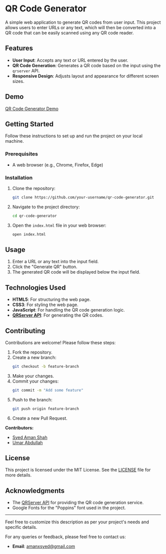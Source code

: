 # QR Code Generator

A simple web application to generate QR codes from user input. This project allows users to enter URLs or any text, which will then be converted into a QR code that can be easily scanned using any QR code reader.

## Features

- **User Input**: Accepts any text or URL entered by the user.
- **QR Code Generation**: Generates a QR code based on the input using the `qrserver` API.
- **Responsive Design**: Adjusts layout and appearance for different screen sizes.

## Demo

[QR Code Generator Demo](<https://lets-generate-qrcode.netlify.app/>)

## Getting Started

Follow these instructions to set up and run the project on your local machine.

### Prerequisites

- A web browser (e.g., Chrome, Firefox, Edge)

### Installation

1. Clone the repository:
    ```sh
    git clone https://github.com/your-username/qr-code-generator.git
    ```

2. Navigate to the project directory:
    ```sh
    cd qr-code-generator
    ```

3. Open the `index.html` file in your web browser:
    ```sh
    open index.html
    ```

## Usage

1. Enter a URL or any text into the input field.
2. Click the "Generate QR" button.
3. The generated QR code will be displayed below the input field.

## Technologies Used

- **HTML5**: For structuring the web page.
- **CSS3**: For styling the web page.
- **JavaScript**: For handling the QR code generation logic.
- **[QRServer API](https://goqr.me/api/)**: For generating the QR codes.

## Contributing

Contributions are welcome! Please follow these steps:

1. Fork the repository.
2. Create a new branch:
    ```sh
    git checkout -b feature-branch
    ```
3. Make your changes.
4. Commit your changes:
    ```sh
    git commit -m "Add some feature"
    ```
5. Push to the branch:
    ```sh
    git push origin feature-branch
    ```
6. Create a new Pull Request.

**Contributors:**
- [Syed Aman Shah](<https://github.com/amanxsyed>)
- [Umar Abdullah](<https://github.com/umarabdullah-991>)


## License

This project is licensed under the MIT License. See the [LICENSE](LICENSE) file for more details.

## Acknowledgments

- The [QRServer API](https://goqr.me/api/) for providing the QR code generation service.
- Google Fonts for the "Poppins" font used in the project.

---

Feel free to customize this description as per your project's needs and specific details.

For any queries or feedback, please feel free to contact us:

- **Email**: [amanxsyed@gmail.com](mailto:amanxsyed@gmail.com)

